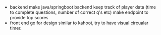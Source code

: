 - backend
  make java/springboot backend keep track of player data (time to complete questions, number of correct q's etc)
  make endpoint to provide top scores
- front end
  go for design similar to kahoot, try to have visual circualar timer.
